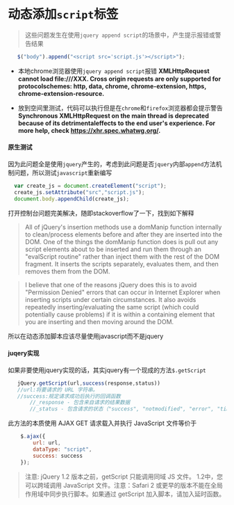 # 动态添加`script`标签

> 这些问题发生在使用`jquery append script`的场景中，产生提示报错或警告结果

```javascript
   $("body").append("<script src='script.js'></script>");
```

* 本地chrome浏览器使用`jquery append script`报错
__XMLHttpRequest cannot load file:///XXX. Cross origin requests are only supported for protocolschemes: http, data, chrome, chrome-extension, https, chrome-extension-resource.__

* 放到空间里测试，代码可以执行但是在`chrome`和`firefox`浏览器都会提示警告 
__Synchronous XMLHttpRequest on the main thread is deprecated because of its detrimentaleffects to the end user's experience. For more help, check https://xhr.spec.whatwg.org/.__

#### 原生测试

因为此问题全是使用`jquery`产生的，考虑到此问题是否`jquery`内部`append`方法机制问题，所以测试`javascript`重新编写

```javascript
  var create_js = document.createElement("script");
  create_js.setAttribute("src","script.js");
  document.body.appendChild(create_js);
```
打开控制台问题完美解决，随即stackoverflow了一下，找到如下解释

> All of jQuery's insertion methods use a domManip function internally to clean/process elements before and after they are inserted into the DOM. One of the things the domManip function does is pull out any script elements about to be inserted and run them through an "evalScript routine" rather than inject them with the rest of the DOM fragment. It inserts the scripts separately, evaluates them, and then removes them from the DOM.

> I believe that one of the reasons jQuery does this is to avoid "Permission Denied" errors that can occur in Internet Explorer when inserting scripts under certain circumstances. It also avoids repeatedly inserting/evaluating the same script (which could potentially cause problems) if it is within a containing element that you are inserting and then moving around the DOM.

所以在动态添加脚本应该尽量使用javascript而不是jquery

#### juqery实现

如果非要使用jquery实现的话，其实jquery有一个现成的方法`$.getScript`
```javascript
   jQuery.getScript(url,success(response,status))
   //url:将要请求的 URL 字符串。
   //success:规定请求成功后执行的回调函数
       //_response - 包含来自请求的结果数据
       //_status - 包含请求的状态（"success", "notmodified", "error", "timeout" 或 "parsererror"）
```
此方法的本质使用 AJAX GET 请求载入并执行 JavaScript 文件等价于
```javascript
    $.ajax({
        url: url,
        dataType: "script",
        success: success
    });
```
> 注意: jQuery 1.2 版本之前，getScript 只能调用同域 JS 文件。 1.2中，您可以跨域调用 JavaScript 文件。注意：Safari 2 或更早的版本不能在全局作用域中同步执行脚本。如果通过 getScript 加入脚本，请加入延时函数。
  
 